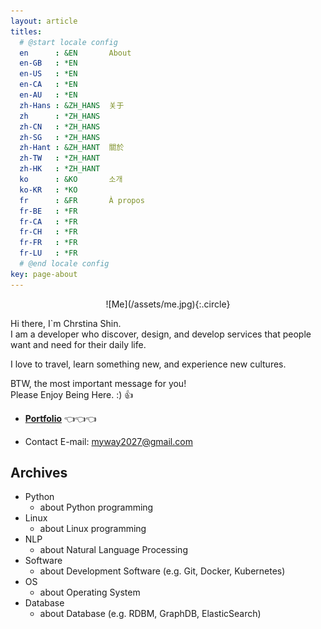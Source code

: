 ```yaml
---
layout: article
titles:
  # @start locale config
  en      : &EN       About
  en-GB   : *EN
  en-US   : *EN
  en-CA   : *EN
  en-AU   : *EN
  zh-Hans : &ZH_HANS  关于
  zh      : *ZH_HANS
  zh-CN   : *ZH_HANS
  zh-SG   : *ZH_HANS
  zh-Hant : &ZH_HANT  關於
  zh-TW   : *ZH_HANT
  zh-HK   : *ZH_HANT
  ko      : &KO       소개
  ko-KR   : *KO
  fr      : &FR       À propos
  fr-BE   : *FR
  fr-CA   : *FR
  fr-CH   : *FR
  fr-FR   : *FR
  fr-LU   : *FR
  # @end locale config
key: page-about
---
```

<div style="width:50%; margin:0 auto;" align="center" markdown="1">
  ![Me](/assets/me.jpg){:.circle}
</div>

Hi there, I`m Chrstina Shin.    
I am a developer who discover, design, and develop services that people want and need for their daily life.    

I love to travel, learn something new, and experience new cultures.   

BTW, the most important message for you!   
Please Enjoy Being Here. :) :+1:

* **[Portfolio](https://myway2027.notion.site/Portfolio-6ee9d1c10a8d47e68324c05ff3a447ff)** 👈👈👈

* Contact E-mail: myway2027@gmail.com

## Archives

- Python
    - about Python programming
- Linux
    - about Linux programming
- NLP
    - about Natural Language Processing
- Software
    - about Development Software (e.g. Git, Docker, Kubernetes)
- OS
    - about Operating System 
- Database
    - about Database (e.g. RDBM, GraphDB, ElasticSearch)

